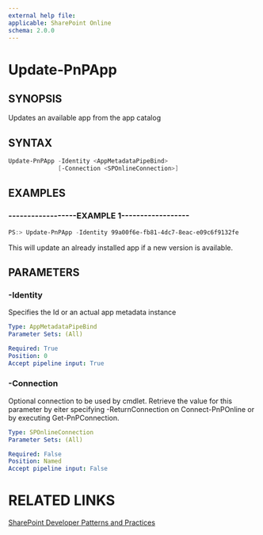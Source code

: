 ```yaml
---
external help file:
applicable: SharePoint Online
schema: 2.0.0
---
```

# Update-PnPApp

## SYNOPSIS
Updates an available app from the app catalog

## SYNTAX 

```powershell
Update-PnPApp -Identity <AppMetadataPipeBind>
              [-Connection <SPOnlineConnection>]
```

## EXAMPLES

### ------------------EXAMPLE 1------------------
```powershell
PS:> Update-PnPApp -Identity 99a00f6e-fb81-4dc7-8eac-e09c6f9132fe
```

This will update an already installed app if a new version is available.

## PARAMETERS

### -Identity
Specifies the Id or an actual app metadata instance

```yaml
Type: AppMetadataPipeBind
Parameter Sets: (All)

Required: True
Position: 0
Accept pipeline input: True
```

### -Connection
Optional connection to be used by cmdlet. Retrieve the value for this parameter by eiter specifying -ReturnConnection on Connect-PnPOnline or by executing Get-PnPConnection.

```yaml
Type: SPOnlineConnection
Parameter Sets: (All)

Required: False
Position: Named
Accept pipeline input: False
```

# RELATED LINKS

[SharePoint Developer Patterns and Practices](http://aka.ms/sppnp)